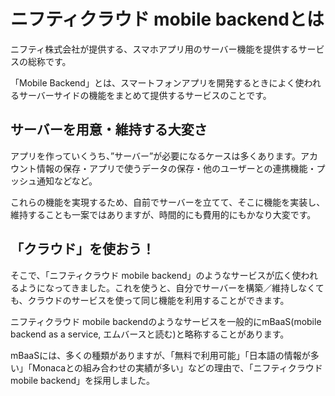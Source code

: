 # ニフティクラウド mobile backendとは

ニフティ株式会社が提供する、スマホアプリ用のサーバー機能を提供するサービスの総称です。

「Mobile Backend」とは、スマートフォンアプリを開発するときによく使われるサーバーサイドの機能をまとめて提供するサービスのことです。


## サーバーを用意・維持する大変さ

アプリを作っていくうち、”サーバー”が必要になるケースは多くあります。アカウント情報の保存・アプリで使うデータの保存・他のユーザーとの連携機能・プッシュ通知などなど。

これらの機能を実現するため、自前でサーバーを立てて、そこに機能を実装し、維持することも一案ではありますが、時間的にも費用的にもかなり大変です。

## 「クラウド」を使おう！

そこで、「ニフティクラウド mobile backend」のようなサービスが広く使われるようになってきました。これを使うと、自分でサーバーを構築／維持しなくても、クラウドのサービスを使って同じ機能を利用することができます。



ニフティクラウド mobile backendのようなサービスを一般的にmBaaS(mobile backend as a service, エムバースと読む)と略称することがあります。

mBaaSには、多くの種類がありますが、「無料で利用可能」「日本語の情報が多い」「Monacaとの組み合わせの実績が多い」などの理由で、「ニフティクラウド mobile backend」を採用しました。

